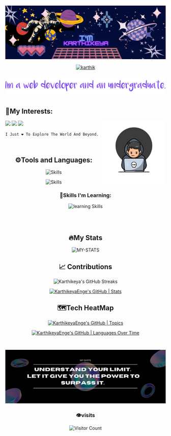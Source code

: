 <div align='center'>

![Head](https://raw.githubusercontent.com/KarthikeyaEnge/KarthikeyaEnge/main/readme_gif.gif)


<a href='mailto:karthikeya.enge@gmail.com'>

![karthik](https://img.shields.io/badge/Gmail-EA4335.svg?style=for-the-badge&logo=Gmail&logoColor=white)

</a>
     
![about](https://github.com/KarthikeyaEnge/KarthikeyaEnge/blob/main/about.png)
   
</div>

## 👀My Interests:
<div>   

![](https://img.shields.io/badge/-Artificial%20Intelligence-blue)
![](https://img.shields.io/badge/-Qunatum%20Computing-brightgreen)
![](https://img.shields.io/badge/-Web%20Devleopment-orange)
<img src='https://raw.githubusercontent.com/KarthikeyaEnge/KarthikeyaEnge/main/think.gif' width="200" height="200"  align='right' top='0'>    
   
</div>



`I Just ❤️ To Explore The World And Beyond.`


<br>
<div align='center'>

## ⚙️Tools and Languages:

![Skills](https://skillicons.dev/icons?i=c,java,py,html,css,js,git)

![Skills](https://skillicons.dev/icons?i=github,matlab,md,vscode,react,tailwind,vite)  

### 📖Skills I'm Learning:

![learning Skills](https://skillicons.dev/icons?i=django,nodejs,mongodb,express,redux,firebase,next) 

 </div>    
     
<br><br>


<div align='center'>     

## 🔥My Stats

![MY-STATS](https://github-readme-stats.vercel.app/api?username=karthikeyaEnge&show_icons=true&cache_seconds=86400&theme=midnight-purple\&hide_border=true)

## 📈 Contributions
     
![Karthikeya's GitHub Streaks](https://github-readme-streak-stats.herokuapp.com/?user=karthikeyaEnge&theme=midnight-purple\&hide_border=true)
     
[![KarthikeyaEnge's GitHub | Stats](https://stats.quine.sh/KarthikeyaEnge/github?theme=dark)](https://quine.sh) 
  
     
## 🗺️Tech HeatMap     

[![KarthikeyaEnge's GitHub | Topics](https://stats.quine.sh/KarthikeyaEnge/topics-over-time?theme=dark)](https://quine.sh)
     
[![KarthikeyaEnge's GitHub | Languages Over Time](https://stats.quine.sh/KarthikeyaEnge/languages-over-time?theme=dark)](https://quine.sh)     
     
<br>

![](https://github.com/KarthikeyaEnge/KarthikeyaEnge/blob/b81671a5328fc7784040325631ea83c0550eed55/MY%20quote.png)

     
### 👁️visits     
![Visitor Count](https://profile-counter.glitch.me/karthikeyaEnge/count.svg)
   
       
     
     
</div>


